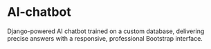 # AI-chatbot
Django-powered AI chatbot trained on a custom database, delivering precise answers with a responsive, professional Bootstrap interface.
